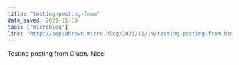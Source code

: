 ```yaml
---
title: "testing-posting-from"
date_saved: 2021-11-19
tags: ["microblog"]
link: "http://sepiabrown.micro.blog/2021/11/19/testing-posting-from.html"
---
```

Testing posting from Gluon. Nice!
